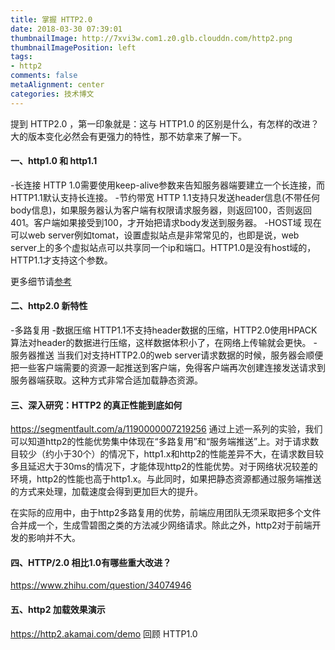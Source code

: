 ```yaml
---
title: 掌握 HTTP2.0
date: 2018-03-30 07:39:01
thumbnailImage: http://7xvi3w.com1.z0.glb.clouddn.com/http2.png
thumbnailImagePosition: left
tags: 
- http2
comments: false
metaAlignment: center
categories: 技术博文
---
```

提到 HTTP2.0 ，第一印象就是：这与 HTTP1.0 的区别是什么，有怎样的改进？大的版本变化必然会有更强力的特性，那不妨拿来了解一下。
<!-- more -->
#### 一、http1.0 和 http1.1
-长连接
HTTP 1.0需要使用keep-alive参数来告知服务器端要建立一个长连接，而HTTP1.1默认支持长连接。
-节约带宽
HTTP 1.1支持只发送header信息(不带任何body信息)，如果服务器认为客户端有权限请求服务器，则返回100，否则返回401。客户端如果接受到100，才开始把请求body发送到服务器。
-HOST域
现在可以web server例如tomat，设置虚拟站点是非常常见的，也即是说，web server上的多个虚拟站点可以共享同一个ip和端口。HTTP1.0是没有host域的，HTTP1.1才支持这个参数。

更多细节请[参考](https://blog.csdn.net/linsongbin1/article/details/54980801)

#### 二、http2.0 新特性
-多路复用
-数据压缩
HTTP1.1不支持header数据的压缩，HTTP2.0使用HPACK算法对header的数据进行压缩，这样数据体积小了，在网络上传输就会更快。
-服务器推送
当我们对支持HTTP2.0的web server请求数据的时候，服务器会顺便把一些客户端需要的资源一起推送到客户端，免得客户端再次创建连接发送请求到服务器端获取。这种方式非常合适加载静态资源。

#### 三、深入研究：HTTP2 的真正性能到底如何
https://segmentfault.com/a/1190000007219256
通过上述一系列的实验，我们可以知道http2的性能优势集中体现在“多路复用”和“服务端推送”上。对于请求数目较少（约小于30个）的情况下，http1.x和http2的性能差异不大，在请求数目较多且延迟大于30ms的情况下，才能体现http2的性能优势。对于网络状况较差的环境，http2的性能也高于http1.x。与此同时，如果把静态资源都通过服务端推送的方式来处理，加载速度会得到更加巨大的提升。

在实际的应用中，由于http2多路复用的优势，前端应用团队无须采取把多个文件合并成一个，生成雪碧图之类的方法减少网络请求。除此之外，http2对于前端开发的影响并不大。

#### 四、HTTP/2.0 相比1.0有哪些重大改进？
https://www.zhihu.com/question/34074946

#### 五、http2 加载效果演示
https://http2.akamai.com/demo
回顾 HTTP1.0
